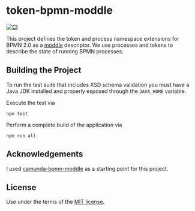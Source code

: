 # token-bpmn-moddle

[![CI](../../workflows/CI/badge.svg)](https://github.com/timKraeuter/token-bpmn-moddle/actions/workflows/CI.yml)

This project defines the token and process namespace extensions for BPMN 2.0 as a [moddle](https://github.com/bpmn-io/moddle) descriptor.
We use processes and tokens to describe the state of running BPMN processes.

## Building the Project

To run the test suite that includes XSD schema validation you must have a Java JDK installed and properly exposed through the `JAVA_HOME` variable.

Execute the test via

```
npm test
```

Perform a complete build of the application via

```
npm run all
```

## Acknowledgements

I used [camunda-bpmn-moddle](https://github.com/camunda/camunda-bpmn-moddle) as a starting point for this project.

## License

Use under the terms of the [MIT license](http://opensource.org/licenses/MIT).

